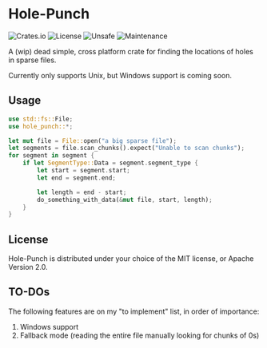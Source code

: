 Hole-Punch
==========
![Crates.io](https://img.shields.io/crates/v/hole-punch?style=flat-square&logo=rust)
![License](https://img.shields.io/crates/l/hole-punch?style=flat-square)
![Unsafe](https://img.shields.io/badge/unsafe-very%20yes-important?style=flat-square)
![Maintenance](https://img.shields.io/maintenance/yes/2020?style=flat-square)


A (wip) dead simple, cross platform crate for finding the locations of holes in
sparse files.

Currently only supports Unix, but Windows support is coming soon.


Usage
-----

```rust
use std::fs::File;
use hole_punch::*;

let mut file = File::open("a big sparse file");
let segments = file.scan_chunks().expect("Unable to scan chunks");
for segment in segment {
    if let SegmentType::Data = segment.segment_type {
        let start = segment.start;
        let end = segment.end;

        let length = end - start;
        do_something_with_data(&mut file, start, length);
    }
}
```

License
-------

Hole-Punch is distributed under your choice of the MIT license, or Apache
Version 2.0.

TO-DOs
------

The following features are on my "to implement" list, in order of importance:
1. Windows support
2. Fallback mode (reading the entire file manually looking for chunks of 0s)